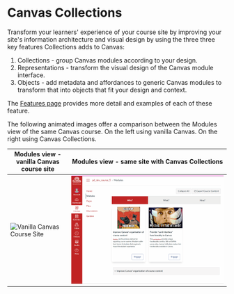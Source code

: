 # Canvas Collections

Transform your learners' experience of your course site by improving your site's information architecture and visual design by using the three three key features Collections adds to Canvas:

1. Collections - group Canvas modules according to your design.
2. Representations - transform the visual design of the Canvas module interface.
3. Objects - add metadata and affordances to generic Canvas modules to transform that into objects that fit your design and context.

The [Features page](features.md) provides more detail and examples of each of these feature. 

The following animated images offer a comparison between the Modules view of the same Canvas course. On the left using vanilla Canvas. On the right using Canvas Collections.


| Modules view - vanilla Canvas course site | Modules view - same site with Canvas Collections | 
| --- | --- |
| ![Vanilla Canvas Course Site](assets/vanillaModules.gif) | ![Same site with Canvas Collections](assets/withCanvasCollections.gif) |
